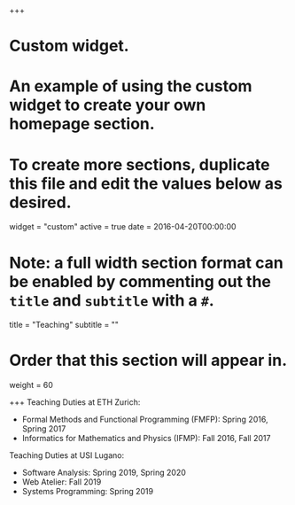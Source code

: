 +++
# Custom widget.
# An example of using the custom widget to create your own homepage section.
# To create more sections, duplicate this file and edit the values below as desired.
widget = "custom"
active = true
date = 2016-04-20T00:00:00

# Note: a full width section format can be enabled by commenting out the `title` and `subtitle` with a `#`.
title = "Teaching"
subtitle = ""

# Order that this section will appear in.
weight = 60

+++
Teaching Duties at ETH Zurich:

- Formal Methods and Functional Programming (FMFP): Spring 2016, Spring 2017
- Informatics for Mathematics and Physics (IFMP): Fall 2016, Fall 2017

Teaching Duties at USI Lugano:

- Software Analysis: Spring 2019, Spring 2020
- Web Atelier: Fall 2019
- Systems Programming: Spring 2019